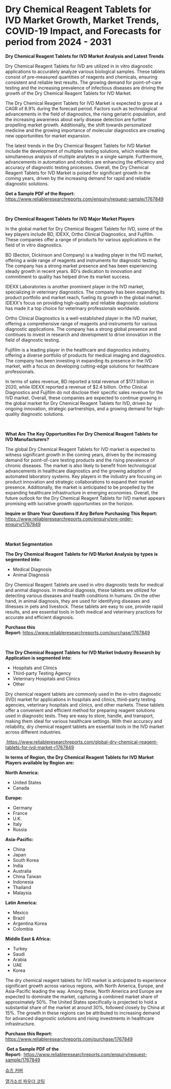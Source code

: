 <p><h1>Dry Chemical Reagent Tablets for IVD Market Growth, Market Trends, COVID-19 Impact, and Forecasts for period from 2024 - 2031</h1></p><p><strong>Dry Chemical Reagent Tablets for IVD Market Analysis and Latest Trends</strong></p>
<p><p>Dry Chemical Reagent Tablets for IVD are utilized in in vitro diagnostic applications to accurately analyze various biological samples. These tablets consist of pre-measured quantities of reagents and chemicals, ensuring consistent and reliable test results. The growing demand for point-of-care testing and the increasing prevalence of infectious diseases are driving the growth of the Dry Chemical Reagent Tablets for IVD Market.</p><p>The Dry Chemical Reagent Tablets for IVD Market is expected to grow at a CAGR of 8.9% during the forecast period. Factors such as technological advancements in the field of diagnostics, the rising geriatric population, and the increasing awareness about early disease detection are further propelling market growth. Additionally, the shift towards personalized medicine and the growing importance of molecular diagnostics are creating new opportunities for market expansion.</p><p>The latest trends in the Dry Chemical Reagent Tablets for IVD Market include the development of multiplex testing solutions, which enable the simultaneous analysis of multiple analytes in a single sample. Furthermore, advancements in automation and robotics are enhancing the efficiency and accuracy of diagnostic testing processes. Overall, the Dry Chemical Reagent Tablets for IVD Market is poised for significant growth in the coming years, driven by the increasing demand for rapid and reliable diagnostic solutions.</p></p>
<p><strong>Get a Sample PDF of the Report:&nbsp;</strong> <a href="https://www.reliableresearchreports.com/enquiry/request-sample/1767849">https://www.reliableresearchreports.com/enquiry/request-sample/1767849</a></p>
<p>&nbsp;</p>
<p><strong>Dry Chemical Reagent Tablets for IVD Major Market Players</strong></p>
<p><p>In the global market for Dry Chemical Reagent Tablets for IVD, some of the key players include BD, IDEXX, Ortho Clinical Diagnostics, and Fujifilm. These companies offer a range of products for various applications in the field of in vitro diagnostics.</p><p>BD (Becton, Dickinson and Company) is a leading player in the IVD market, offering a wide range of reagents and instruments for diagnostic testing. The company has a strong market presence and has been experiencing steady growth in recent years. BD's dedication to innovation and commitment to quality has helped drive its market success.</p><p>IDEXX Laboratories is another prominent player in the IVD market, specializing in veterinary diagnostics. The company has been expanding its product portfolio and market reach, fueling its growth in the global market. IDEXX's focus on providing high-quality and reliable diagnostic solutions has made it a top choice for veterinary professionals worldwide.</p><p>Ortho Clinical Diagnostics is a well-established player in the IVD market, offering a comprehensive range of reagents and instruments for various diagnostic applications. The company has a strong global presence and continues to invest in research and development to drive innovation in the field of diagnostic testing.</p><p>Fujifilm is a leading player in the healthcare and diagnostics industry, offering a diverse portfolio of products for medical imaging and diagnostics. The company has been investing in expanding its presence in the IVD market, with a focus on developing cutting-edge solutions for healthcare professionals.</p><p>In terms of sales revenue, BD reported a total revenue of $17.1 billion in 2020, while IDEXX reported a revenue of $2.4 billion. Ortho Clinical Diagnostics and Fujifilm do not disclose their specific sales revenue for the IVD market. Overall, these companies are expected to continue growing in the global market for Dry Chemical Reagent Tablets for IVD, driven by ongoing innovation, strategic partnerships, and a growing demand for high-quality diagnostic solutions.</p></p>
<p>&nbsp;</p>
<p><strong>What Are The Key Opportunities For Dry Chemical Reagent Tablets for IVD Manufacturers?</strong></p>
<p><p>The global Dry Chemical Reagent Tablets for IVD market is expected to witness significant growth in the coming years, driven by the increasing demand for point-of-care testing products and the rising prevalence of chronic diseases. The market is also likely to benefit from technological advancements in healthcare diagnostics and the growing adoption of automated laboratory systems. Key players in the industry are focusing on product innovation and strategic collaborations to expand their market presence. Additionally, the market is anticipated to be propelled by the expanding healthcare infrastructure in emerging economies. Overall, the future outlook for the Dry Chemical Reagent Tablets for IVD market appears promising with lucrative growth opportunities on the horizon.</p></p>
<p><strong>Inquire or Share Your Questions If Any Before Purchasing This Report:</strong> <a href="https://www.reliableresearchreports.com/enquiry/pre-order-enquiry/1767849">https://www.reliableresearchreports.com/enquiry/pre-order-enquiry/1767849</a></p>
<p>&nbsp;</p>
<p><strong>Market Segmentation</strong></p>
<p><strong>The Dry Chemical Reagent Tablets for IVD Market Analysis by types is segmented into:</strong></p>
<p><ul><li>Medical Diagnosis</li><li>Animal Diagnosis</li></ul></p>
<p><p>Dry Chemical Reagent Tablets are used in vitro diagnostic tests for medical and animal diagnosis. In medical diagnosis, these tablets are utilized for detecting various diseases and health conditions in humans. On the other hand, in animal diagnosis, they are used for identifying diseases and illnesses in pets and livestock. These tablets are easy to use, provide rapid results, and are essential tools in both medical and veterinary practices for accurate and efficient diagnosis.</p></p>
<p><strong>Purchase this Report:&nbsp;</strong><a href="https://www.reliableresearchreports.com/purchase/1767849">https://www.reliableresearchreports.com/purchase/1767849</a></p>
<p>&nbsp;</p>
<p><strong>The Dry Chemical Reagent Tablets for IVD Market Industry Research by Application is segmented into:</strong></p>
<p><ul><li>Hospitals and Clinics</li><li>Third-party Testing Agency</li><li>Veterinary Hospitals and Clinics</li><li>Other</li></ul></p>
<p><p>Dry chemical reagent tablets are commonly used in the in-vitro diagnostic (IVD) market for applications in hospitals and clinics, third-party testing agencies, veterinary hospitals and clinics, and other markets. These tablets offer a convenient and efficient method for preparing reagent solutions used in diagnostic tests. They are easy to store, handle, and transport, making them ideal for various healthcare settings. With their accuracy and reliability, dry chemical reagent tablets are essential tools in the IVD market across different industries.</p></p>
<p><a href="https://www.reliableresearchreports.com/global-dry-chemical-reagent-tablets-for-ivd-market-r1767849">&nbsp;https://www.reliableresearchreports.com/global-dry-chemical-reagent-tablets-for-ivd-market-r1767849</a></p>
<p><strong>In terms of Region, the Dry Chemical Reagent Tablets for IVD Market Players available by Region are:</strong></p>
<p>
    <p> <strong> North America: </strong>
        <ul>
            <li>United States</li>
            <li>Canada</li>
        </ul>
        </p> 
    <p> <strong> Europe: </strong>
        <ul>
            <li>Germany</li>
            <li>France</li>
            <li>U.K.</li>
            <li>Italy</li>
            <li>Russia</li>
        </ul>
        </p> 
    <p> <strong> Asia-Pacific: </strong>
        <ul>
            <li>China</li>
            <li>Japan</li>
            <li>South Korea</li>
            <li>India</li>
            <li>Australia</li>
            <li>China Taiwan</li>
            <li>Indonesia</li>
            <li>Thailand</li>
            <li>Malaysia</li>
        </ul>
        </p> 
    <p> <strong> Latin America: </strong>
        <ul>
            <li>Mexico</li>
            <li>Brazil</li>
            <li>Argentina Korea</li>
            <li>Colombia</li>
        </ul>
        </p> 
    <p> <strong> Middle East & Africa: </strong>
        <ul>
            <li>Turkey</li>
            <li>Saudi</li>
            <li>Arabia</li>
            <li>UAE</li>
            <li>Korea</li>
        </ul>
    </p>
    </p>
<p><p>The dry chemical reagent tablets for IVD market is anticipated to experience significant growth across various regions, with North America, Europe, and Asia-Pacific leading the way. Among these, North America and Europe are expected to dominate the market, capturing a combined market share of approximately 50%. The United States specifically is projected to hold a substantial share of the market at around 30%, followed closely by China at 15%. The growth in these regions can be attributed to increasing demand for advanced diagnostic solutions and rising investments in healthcare infrastructure.</p></p>
<p><strong>Purchase this Report: </strong><a href="https://www.reliableresearchreports.com/purchase/1767849">https://www.reliableresearchreports.com/purchase/1767849</a></p>
<p>&nbsp;<strong>Get a Sample PDF of the Report:&nbsp;&nbsp;</strong><a href="https://www.reliableresearchreports.com/enquiry/request-sample/1767849">https://www.reliableresearchreports.com/enquiry/request-sample/1767849</a></p>
<p><strong></strong></p>
<p><p><a href="https://medium.com/@honeypie6456/%EC%8B%A0%EB%B0%9C-%EC%BB%A4%EB%B2%84-%EC%8B%9C%EC%9E%A5-%EC%A0%84%EB%A7%9D-%EC%82%B0%EC%97%85-%EA%B0%9C%EC%9A%94-%EB%B0%8F-%EC%98%88%EC%B8%A1-2024%EB%85%84%EB%B6%80%ED%84%B0-2031%EB%85%84-e9ad3f1cfb83">슈즈 커버</a></p><p><a href="https://medium.com/@carlosrtzkzhj/%EC%97%B4%EB%A6%BC%EC%84%B1-%EB%B6%84%EB%A7%90-%EC%BD%94%ED%8C%85-%EC%8B%9C%EC%9E%A5%EC%9D%80-%EC%8B%9C%EC%9E%A5-%EC%A0%90%EC%9C%A0%EC%9C%A8-%EC%8B%9C%EC%9E%A5-%EB%8F%99%ED%96%A5-%EB%B0%8F-%EC%8B%9C%EC%9E%A5-%EC%84%B1%EC%9E%A5%EC%97%90-%EA%B4%80%ED%95%9C-%EC%A0%95%EB%B3%B4%EB%A5%BC-%EC%A0%9C%EA%B3%B5%ED%95%A9%EB%8B%88%EB%8B%A4-794e214e8dba">열가소성 파우더 코팅</a></p></p>